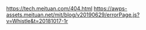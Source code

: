 https://tech.meituan.com/404.html
https://awps-assets.meituan.net/mit/blog/v20190629/errorPage.js?v=Whistle&t=20181017-1r
